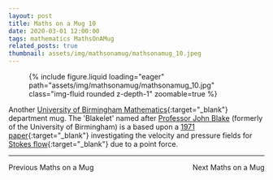 ```yaml
---
layout: post
title: Maths on a Mug 10
date: 2020-03-01 12:00:00
tags: mathematics MathsOnAMug
related_posts: true
thumbnail: assets/img/mathsonamug/mathsonamug_10.jpeg
---
```


<div class="row mt-3">
    <div class="col-sm mt-3 mt-md-0">
        <figure>
            {% include figure.liquid loading="eager" path="assets/img/mathsonamug/mathsonamug_10.jpg" class="img-fluid rounded z-depth-1" zoomable=true %}
        </figure>
    </div>
</div>

Another [University of Birmingham Mathematics](https://www.birmingham.ac.uk/schools/mathematics){:target="\_blank"} department mug. The 'Blakelet' named after [Professor John Blake](/assets/files/JohnBlake_Bio.pdf) (formerly of the University of Birmingham) is a based upon a [1971 paper](https://www.cambridge.org/core/journals/journal-of-fluid-mechanics/article/abs/spherical-envelope-approach-to-ciliary-propulsion/577A4CDB372F7DE7C232F0CF613E36F8){:target="\_blank"} investigating the velocity and pressure fields for [Stokes flow](https://en.wikipedia.org/wiki/Stokes_flow){:target="\_blank"} due to a point force.

<hr>

<div style="display: flex; justify-content: space-between; align-items: center;">
    <a href="https://seanelvidge.github.io/article/2019/Maths_on_a_Mug_9/" style="text-decoration: none;">Previous Maths on a Mug</a>
    <a href="https://seanelvidge.github.io/article/2020/Maths_on_a_Mug_11/" style="text-decoration: none;">Next Maths on a Mug</a>
</div>

